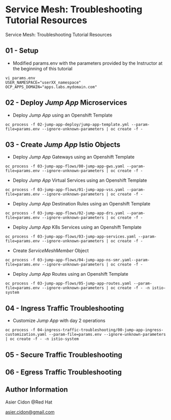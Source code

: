 # Service Mesh: Troubleshooting Tutorial Resources

Service Mesh: Troubleshooting Tutorial Resources

## 01 - Setup

- Modified params.env with the parameters provided by the Instructor at the beginning of this tutorial

```$bash
vi params.env
USER_NAMESPACE="userXX_namespace"
OCP_APPS_DOMAIN="apps.labs.mydomain.com"
```

## 02 - Deploy _Jump App_ Microservices

- Deploy _Jump App_ using an Openshift Template 

```$bash
oc process -f 02-jump-app-deploy/jump-app-template.yml --param-file=params.env --ignore-unknown-parameters | oc create -f -
```

## 03 - Create _Jump App_ Istio Objects

- Deploy _Jump App_ Gateways using an Openshift Template 

```$bash
oc process -f 03-jump-app-flows/00-jump-app-gws.yaml --param-file=params.env --ignore-unknown-parameters | oc create -f -
```

- Deploy _Jump App_ Virtual Services using an Openshift Template 

```$bash
oc process -f 03-jump-app-flows/01-jump-app-vss.yaml --param-file=params.env --ignore-unknown-parameters | oc create -f -
```

- Deploy _Jump App_ Destination Rules using an Openshift Template 

```$bash
oc process -f 03-jump-app-flows/02-jump-app-drs.yaml --param-file=params.env --ignore-unknown-parameters | oc create -f -
```

- Deploy _Jump App_ K8s Services using an Openshift Template 

```$bash
oc process -f 03-jump-app-flows/03-jump-app-services.yaml --param-file=params.env --ignore-unknown-parameters | oc create -f -
```

- Create _ServiceMeshMember_ Object 

```$bash
oc process -f 03-jump-app-flows/04-jump-app-ns-smr.yaml--param-file=params.env --ignore-unknown-parameters | oc create -f -
```

- Deploy _Jump App_ Routes using an Openshift Template 

```$bash
oc process -f 03-jump-app-flows/05-jump-app-routes.yaml --param-file=params.env --ignore-unknown-parameters | oc create -f - -n istio-system
```

## 04 - Ingress Traffic Troubleshooting 

- Customize _Jump App_ with day 2 operations

```$bash
oc process -f 04-ingress-traffic-troubleshooting/00-jump-app-ingress-customization.yaml --param-file=params.env --ignore-unknown-parameters | oc create -f - -n istio-system
```

## 05 - Secure Traffic Troubleshooting 

 

## 06 - Egress Traffic Troubleshooting 


## Author Information

Asier Cidon @Red Hat

asier.cidon@gmail.com
